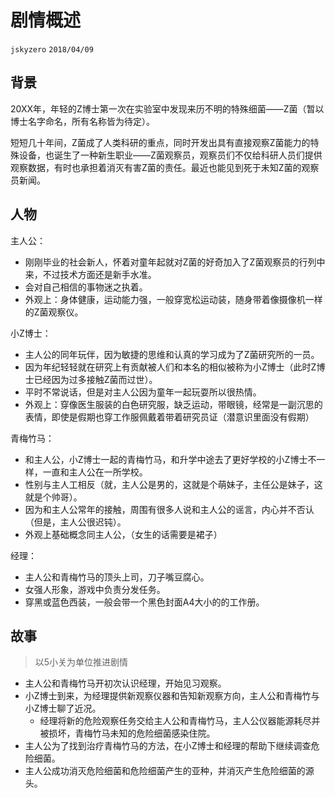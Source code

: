# 剧情概述
`jskyzero` `2018/04/09`

## 背景

20XX年，年轻的Z博士第一次在实验室中发现来历不明的特殊细菌——Z菌（暂以博士名字命名，所有名称皆为待定）。

短短几十年间，Z菌成了人类科研的重点，同时开发出具有直接观察Z菌能力的特殊设备，也诞生了一种新生职业——Z菌观察员，观察员们不仅给科研人员们提供观察数据，有时也承担着消灭有害Z菌的责任。最近也能见到死于未知Z菌的观察员新闻。

## 人物

主人公：
  + 刚刚毕业的社会新人，怀着对童年起就对Z菌的好奇加入了Z菌观察员的行列中来，不过技术方面还是新手水准。
  + 会对自己相信的事物迷之执着。
  + 外观上：身体健康，运动能力强，一般穿宽松运动装，随身带着像摄像机一样的Z菌观察仪。

小Z博士：
  + 主人公的同年玩伴，因为敏捷的思维和认真的学习成为了Z菌研究所的一员。
  + 因为年纪轻轻就在研究上有贡献被人们和本名的相似被称为小Z博士（此时Z博士已经因为过多接触Z菌而过世）。
  + 平时不常说话，但是对主人公因为童年一起玩耍所以很热情。
  + 外观上：穿像医生服装的白色研究服，缺乏运动，带眼镜，经常是一副沉思的表情，即使是假期也穿工作服佩戴着带着研究员证（潜意识里面没有假期）

青梅竹马：
  + 和主人公，小Z博士一起的青梅竹马，和升学中途去了更好学校的小Z博士不一样，一直和主人公在一所学校。
  + 性别与主人工相反（就，主人公是男的，这就是个萌妹子，主任公是妹子，这就是个帅哥）。
  + 因为和主人公常年的接触，周围有很多人说和主人公的谣言，内心并不否认（但是，主人公很迟钝）。
  + 外观上基础概念同主人公，（女生的话需要是裙子）

经理：
  + 主人公和青梅竹马的顶头上司，刀子嘴豆腐心。
  + 女强人形象，游戏中负责分发任务。
  + 穿黑或蓝色西装，一般会带一个黑色封面A4大小的的工作册。

## 故事
  > 以5小关为单位推进剧情

  + 主人公和青梅竹马开初次认识经理，开始见习观察。
  + 小Z博士到来，为经理提供新观察仪器和告知新观察方向，主人公和青梅竹与小Z博士聊了近况。
    + 经理将新的危险观察任务交给主人公和青梅竹马，主人公仪器能源耗尽并被损坏，青梅竹马未知的危险细菌感染住院。
  + 主人公为了找到治疗青梅竹马的方法，在小Z博士和经理的帮助下继续调查危险细菌。
  + 主人公成功消灭危险细菌和危险细菌产生的亚种，并消灭产生危险细菌的源头。
